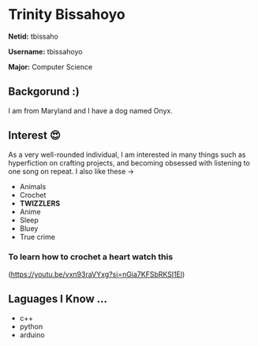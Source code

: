 # Trinity Bissahoyo
**Netid:** tbissaho

**Username:** tbissahoyo

**Major:** Computer Science

## Backgorund :)

I am from Maryland and I have a dog named Onyx.

## Interest 😍

As a very well-rounded individual, I am interested in many things such as hyperfiction on crafting projects, and becoming obsessed with listening to one song on repeat. I also like these ->

- Animals
- Crochet
- **TWIZZLERS**
- Anime
- Sleep
- Bluey
- True crime

### To learn how to crochet a heart watch this
(https://youtu.be/vxn93raVYxg?si=nGia7KFSbRKSl1El)

## Laguages I Know ...
- c++
- python
- arduino



